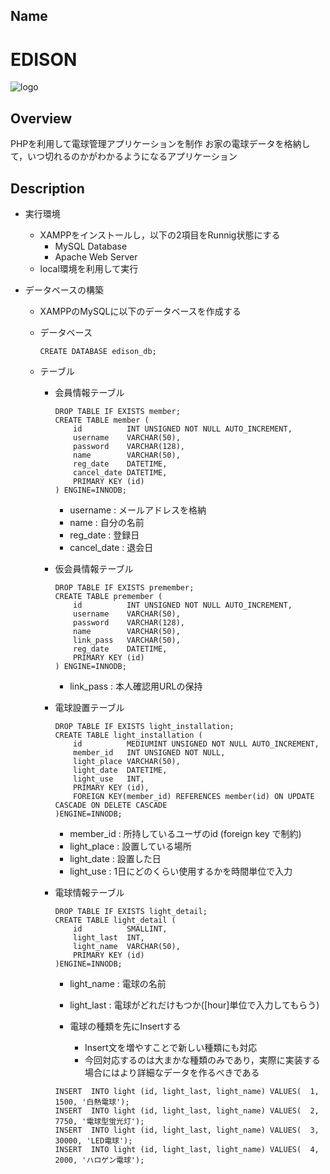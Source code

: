 ## Name
EDISON
====
![logo](.edison_logo.png)
</br>

## Overview
PHPを利用して電球管理アプリケーションを制作
お家の電球データを格納して，いつ切れるのかがわかるようになるアプリケーション


## Description
- 実行環境
    - XAMPPをインストールし，以下の2項目をRunnig状態にする
        - MySQL Database
        - Apache Web Server
    - local環境を利用して実行

- データベースの構築
    - XAMPPのMySQLに以下のデータベースを作成する
    - データベース
        ```
        CREATE DATABASE edison_db;
        ```

    - テーブル
        - 会員情報テーブル
            ```
            DROP TABLE IF EXISTS member;
            CREATE TABLE member (
                id          INT UNSIGNED NOT NULL AUTO_INCREMENT,
                username   	VARCHAR(50),
                password   	VARCHAR(128),
                name     	VARCHAR(50),
                reg_date   	DATETIME,
                cancel_date DATETIME,
                PRIMARY KEY (id)
            ) ENGINE=INNODB;
            ```
            - username      : メールアドレスを格納
            - name          : 自分の名前
            - reg_date      : 登録日
            - cancel_date   : 退会日
        
        - 仮会員情報テーブル
            ```
            DROP TABLE IF EXISTS premember;
            CREATE TABLE premember (
                id          INT UNSIGNED NOT NULL AUTO_INCREMENT,
                username   	VARCHAR(50),
                password   	VARCHAR(128),
                name     	VARCHAR(50),
                link_pass   VARCHAR(50),
                reg_date   	DATETIME,
                PRIMARY KEY (id)
            ) ENGINE=INNODB;
            ```
            - link_pass : 本人確認用URLの保持

        - 電球設置テーブル
            ```
            DROP TABLE IF EXISTS light_installation;
            CREATE TABLE light_installation (
                id          MEDIUMINT UNSIGNED NOT NULL AUTO_INCREMENT,
                member_id   INT UNSIGNED NOT NULL,
                light_place VARCHAR(50),
                light_date  DATETIME,
                light_use   INT,
                PRIMARY KEY (id),
                FOREIGN KEY(member_id) REFERENCES member(id) ON UPDATE CASCADE ON DELETE CASCADE
            )ENGINE=INNODB;
            ```
            - member_id   : 所持しているユーザのid (foreign key で制約)
            - light_place : 設置している場所
            - light_date  : 設置した日
            - light_use   : 1日にどのくらい使用するかを時間単位で入力

        - 電球情報テーブル
            ```
            DROP TABLE IF EXISTS light_detail;
            CREATE TABLE light_detail (
                id          SMALLINT,
                light_last  INT,
                light_name  VARCHAR(50),
                PRIMARY KEY (id)
            )ENGINE=INNODB;
            ```
            - light_name : 電球の名前
            - light_last : 電球がどれだけもつか([hour]単位で入力してもらう)

            - 電球の種類を先にInsertする
                - Insert文を増やすことで新しい種類にも対応
                - 今回対応するのは大まかな種類のみであり，実際に実装する場合にはより詳細なデータを作るべきである
            ```
            INSERT  INTO light (id, light_last, light_name) VALUES(  1,  1500, '白熱電球');
            INSERT  INTO light (id, light_last, light_name) VALUES(  2,  7750, '電球型蛍光灯');
            INSERT  INTO light (id, light_last, light_name) VALUES(  3, 30000, 'LED電球');
            INSERT  INTO light (id, light_last, light_name) VALUES(  4,  2000, 'ハロゲン電球');
            ```
